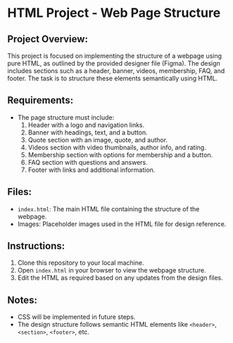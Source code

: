 # HTML Project - Web Page Structure

## Project Overview:

This project is focused on implementing the structure of a webpage using pure HTML, as outlined by the provided designer file (Figma). The design includes sections such as a header, banner, videos, membership, FAQ, and footer. The task is to structure these elements semantically using HTML.

## Requirements:

- The page structure must include:
  1. Header with a logo and navigation links.
  2. Banner with headings, text, and a button.
  3. Quote section with an image, quote, and author.
  4. Videos section with video thumbnails, author info, and rating.
  5. Membership section with options for membership and a button.
  6. FAQ section with questions and answers.
  7. Footer with links and additional information.

## Files:

- `index.html`: The main HTML file containing the structure of the webpage.
- Images: Placeholder images used in the HTML file for design reference.

## Instructions:

1. Clone this repository to your local machine.
2. Open `index.html` in your browser to view the webpage structure.
3. Edit the HTML as required based on any updates from the design files.

## Notes:

- CSS will be implemented in future steps.
- The design structure follows semantic HTML elements like `<header>`, `<section>`, `<footer>`, etc.
